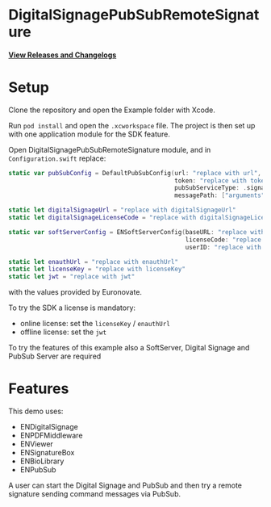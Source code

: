 
# DigitalSignagePubSubRemoteSignature

#### [View Releases and Changelogs](https://github.com/euronovate/ENMobileSDK-iOS)

# Setup

Clone the repository and open the Example folder with Xcode.

Run `pod install` and open the `.xcworkspace` file. The project is then set up with one application module for the SDK feature.

Open DigitalSignagePubSubRemoteSignature module, and in `Configuration.swift` replace:

```swift
static var pubSubConfig = DefaultPubSubConfig(url: "replace with url", 
                                              token: "replace with token", 
                                              pubSubServiceType: .signalR, 
                                              messagePath: ["arguments", "notificationData"])

static let digitalSignageUrl = "replace with digitalSignageUrl"
static let digitalSignageLicenseCode = "replace with digitalSignageLicenseCode"

static var softServerConfig = ENSoftServerConfig(baseURL: "replace with baseUrl",
                                                 licenseCode: "replace with licenseCode",
                                                 userID: "replace with userId")

static let enauthUrl = "replace with enauthUrl"
static let licenseKey = "replace with licenseKey"
static let jwt = "replace with jwt"
```

with the values provided by Euronovate.

To try the SDK a license is mandatory:
- online license: set the `licenseKey` / `enauthUrl`
- offline license: set the `jwt`

To try the features of this example also a SoftServer, Digital Signage and PubSub Server are required

# Features

This demo uses:

- ENDigitalSignage
- ENPDFMiddleware
- ENViewer
- ENSignatureBox
- ENBioLibrary
- ENPubSub

A user can start the Digital Signage and PubSub and then try a remote signature sending command messages via PubSub.
